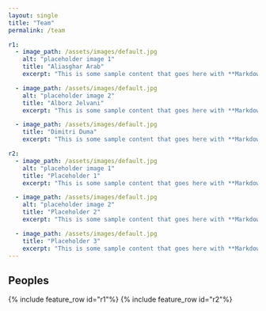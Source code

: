 ```yaml
---
layout: single
title: "Team"
permalink: /team

r1:
  - image_path: /assets/images/default.jpg
    alt: "placeholder image 1"
    title: "Aliasghar Arab"
    excerpt: "This is some sample content that goes here with **Markdown** formatting."

  - image_path: /assets/images/default.jpg
    alt: "placeholder image 2"
    title: "Alborz Jelvani"
    excerpt: "This is some sample content that goes here with **Markdown** formatting."

  - image_path: /assets/images/default.jpg
    title: "Dimitri Duma"
    excerpt: "This is some sample content that goes here with **Markdown** formatting."

r2:
  - image_path: /assets/images/default.jpg
    alt: "placeholder image 1"
    title: "Placeholder 1"
    excerpt: "This is some sample content that goes here with **Markdown** formatting."

  - image_path: /assets/images/default.jpg
    alt: "placeholder image 2"
    title: "Placeholder 2"
    excerpt: "This is some sample content that goes here with **Markdown** formatting."

  - image_path: /assets/images/default.jpg
    title: "Placeholder 3"
    excerpt: "This is some sample content that goes here with **Markdown** formatting."
---
```


## Peoples

  {% include feature_row id="r1"%}
  {% include feature_row id="r2"%}